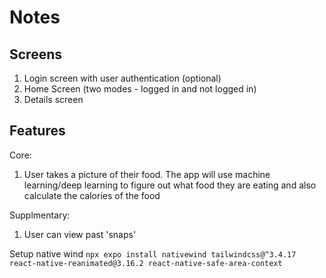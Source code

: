 # Notes

## Screens
1. Login screen with user authentication (optional)
2. Home Screen (two modes - logged in and not logged in)
3. Details screen 

## Features
Core: 
1. User takes a picture of their food. The app will use machine learning/deep learning to figure out what food they are eating and also
calculate the calories of the food

Supplmentary: 
1. User can view past 'snaps'

Setup native wind
`npx expo install nativewind tailwindcss@^3.4.17 react-native-reanimated@3.16.2 react-native-safe-area-context`
